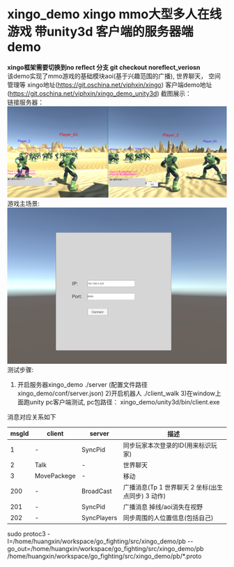 # xingo_demo xingo mmo大型多人在线游戏 带unity3d 客户端的服务器端demo
 **xingo框架需要切换到no reflect 分支 git checkout noreflect_veriosn** <br>
该demo实现了mmo游戏的基础模块aoi(基于兴趣范围的广播), 世界聊天， 空间管理等
xingo地址(https://git.oschina.net/viphxin/xingo)
客户端demo地址(https://git.oschina.net/viphxin/xingo_demo_unity3d)
截图展示：<br>
链接服务器：<br>
![alt text](unity3d/pictures/p1.png)
游戏主场景: <br>
![alt text](unity3d/pictures/p2.png)
测试步骤:
1) 开启服务器xingo_demo
./server (配置文件路径xingo_demo/conf/server.json)
2)开启机器人
./client_walk
3)在window上面跑unity pc客户端测试, pc包路径： xingo_demo/unity3d/bin/client.exe

消息对应关系如下<br>

|msgId            |client                 |server               |描述|
| -------- | -------- | -------- | -------- |
|1                  |-                    |SyncPid              |同步玩家本次登录的ID(用来标识玩家)|
|2                  |Talk                 |-                    |世界聊天|
|3                  |MovePackege          |-                    |移动|
|200                |-                    |BroadCast            |广播消息(Tp 1 世界聊天 2 坐标(出生点同步) 3 动作)|
|201                |-                    |SyncPid              |广播消息 掉线/aoi消失在视野|
|202                |-                    |SyncPlayers          |同步周围的人位置信息(包括自己)|

sudo protoc3 -I=/home/huangxin/workspace/go_fighting/src/xingo_demo/pb --go_out=/home/huangxin/workspace/go_fighting/src/xingo_demo/pb /home/huangxin/workspace/go_fighting/src/xingo_demo/pb/*.proto